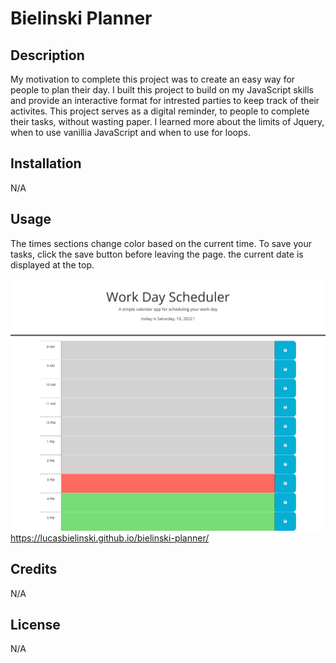 # Bielinski Planner

## Description
My motivation to complete this project was to create an easy way for people to plan their day. I built this project to build on my JavaScript skills and provide an interactive format for intrested parties to keep track of their activites. This project serves as a digital reminder, to people to complete their tasks, without wasting paper. I learned more about the limits of Jquery, when to use vanillia JavaScript and when to use for loops. 

## Installation

N/A

## Usage
The times sections change color based on the current time. To save your tasks, click the save button before leaving the page. the current date is displayed at the top. 

![image of project](./assets/images/screen.png)
https://lucasbielinski.github.io/bielinski-planner/

## Credits
N/A
## License
N/A
